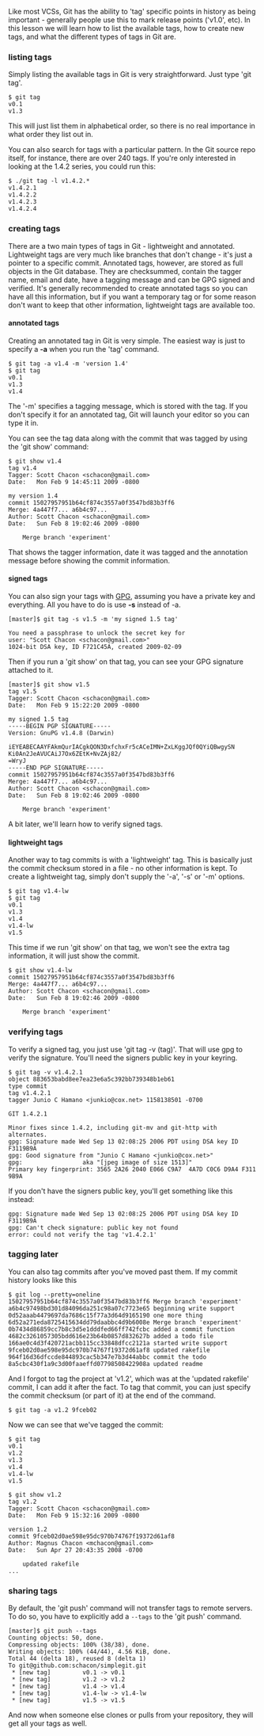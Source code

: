Like most VCSs, Git has the ability to 'tag' specific points in history as 
being important - generally people use this to mark release points ('v1.0', etc).
In this lesson we will learn how to list the available tags, how to create new tags,
and what the different types of tags in Git are.
 
### listing tags ###

Simply listing the available tags in Git is very straightforward.  Just type
'git tag'.

	$ git tag
	v0.1
	v1.3

This will just list them in alphabetical order, so there is no real importance
in what order they list out in.

You can also search for tags with a particular pattern.  In the Git source
repo itself, for instance, there are over 240 tags.  If you're only interested
in looking at the 1.4.2 series, you could run this:

	$ ./git tag -l v1.4.2.*
	v1.4.2.1
	v1.4.2.2
	v1.4.2.3
	v1.4.2.4

### creating tags ###

There are a two main types of tags in Git - lightweight and annotated.  Lightweight
tags are very much like branches that don't change - it's just a pointer to
a specific commit.  Annotated tags, however, are stored as full objects in the
Git database.  They are checksummed, contain the tagger name, email and date, 
have a tagging message and can be GPG signed and verified.  It's generally
recommended to create annotated tags so you can have all this information, but
if you want a temporary tag or for some reason don't want to keep that other 
information, lightweight tags are available too.

#### annotated tags ####

Creating an annotated tag in Git is very simple.  The easiest way is just to
specify a **-a** when you run the 'tag' command.

	$ git tag -a v1.4 -m 'version 1.4'
	$ git tag
	v0.1
	v1.3
	v1.4

The '-m' specifies a tagging message, which is stored with the tag.  If you don't
specify it for an annotated tag, Git will launch your editor so you can type
it in. 

You can see the tag data along with the commit that was tagged by using 
the 'git show' command:

	$ git show v1.4
	tag v1.4
	Tagger: Scott Chacon <schacon@gmail.com>
	Date:   Mon Feb 9 14:45:11 2009 -0800

	my version 1.4
	commit 15027957951b64cf874c3557a0f3547bd83b3ff6
	Merge: 4a447f7... a6b4c97...
	Author: Scott Chacon <schacon@gmail.com>
	Date:   Sun Feb 8 19:02:46 2009 -0800

	    Merge branch 'experiment'

That shows the tagger information, date it was tagged and the annotation message
before showing the commit information.

#### signed tags ####

You can also sign your tags with [GPG](http://www.gnupg.org/faq.html), assuming
you have a private key and everything.  All you have to do is use **-s** instead
of -a.

	[master]$ git tag -s v1.5 -m 'my signed 1.5 tag'

	You need a passphrase to unlock the secret key for
	user: "Scott Chacon <schacon@gmail.com>"
	1024-bit DSA key, ID F721C45A, created 2009-02-09

Then if you run a 'git show' on that tag, you can see your GPG signature
attached to it.  

	[master]$ git show v1.5
	tag v1.5
	Tagger: Scott Chacon <schacon@gmail.com>
	Date:   Mon Feb 9 15:22:20 2009 -0800

	my signed 1.5 tag
	-----BEGIN PGP SIGNATURE-----
	Version: GnuPG v1.4.8 (Darwin)

	iEYEABECAAYFAkmQurIACgkQON3DxfchxFr5cACeIMN+ZxLKggJQf0QYiQBwgySN
	Ki0An2JeAVUCAiJ7Ox6ZEtK+NvZAj82/
	=WryJ
	-----END PGP SIGNATURE-----
	commit 15027957951b64cf874c3557a0f3547bd83b3ff6
	Merge: 4a447f7... a6b4c97...
	Author: Scott Chacon <schacon@gmail.com>
	Date:   Sun Feb 8 19:02:46 2009 -0800

	    Merge branch 'experiment'

A bit later, we'll learn how to verify signed tags.

#### lightweight tags ####

Another way to tag commits is with a 'lightweight' tag.  This is basically just
the commit checksum stored in a file - no other information is kept.  To create
a lightweight tag, simply don't supply the '-a', '-s' or '-m' options.

	$ git tag v1.4-lw
	$ git tag
	v0.1
	v1.3
	v1.4
	v1.4-lw
	v1.5

This time if we run 'git show' on that tag, we won't see the extra tag information,
it will just show the commit.

	$ git show v1.4-lw
	commit 15027957951b64cf874c3557a0f3547bd83b3ff6
	Merge: 4a447f7... a6b4c97...
	Author: Scott Chacon <schacon@gmail.com>
	Date:   Sun Feb 8 19:02:46 2009 -0800

	    Merge branch 'experiment'


### verifying tags ###

To verify a signed tag, you just use 'git tag -v (tag)'.  That will use gpg to
verify the signature.  You'll need the signers public key in your keyring.

	$ git tag -v v1.4.2.1
	object 883653babd8ee7ea23e6a5c392bb739348b1eb61
	type commit
	tag v1.4.2.1
	tagger Junio C Hamano <junkio@cox.net> 1158138501 -0700

	GIT 1.4.2.1

	Minor fixes since 1.4.2, including git-mv and git-http with alternates.
	gpg: Signature made Wed Sep 13 02:08:25 2006 PDT using DSA key ID F3119B9A
	gpg: Good signature from "Junio C Hamano <junkio@cox.net>"
	gpg:                 aka "[jpeg image of size 1513]"
	Primary key fingerprint: 3565 2A26 2040 E066 C9A7  4A7D C0C6 D9A4 F311 9B9A

If you don't have the signers public key, you'll get something like this instead:

	gpg: Signature made Wed Sep 13 02:08:25 2006 PDT using DSA key ID F3119B9A
	gpg: Can't check signature: public key not found
	error: could not verify the tag 'v1.4.2.1'


### tagging later ###

You can also tag commits after you've moved past them.  If my commit history
looks like this

	$ git log --pretty=oneline
	15027957951b64cf874c3557a0f3547bd83b3ff6 Merge branch 'experiment'
	a6b4c97498bd301d84096da251c98a07c7723e65 beginning write support
	0d52aaab4479697da7686c15f77a3d64d9165190 one more thing
	6d52a271eda8725415634dd79daabbc4d9b6008e Merge branch 'experiment'
	0b7434d86859cc7b8c3d5e1dddfed66ff742fcbc added a commit function
	4682c3261057305bdd616e23b64b0857d832627b added a todo file
	166ae0c4d3f420721acbb115cc33848dfcc2121a started write support
	9fceb02d0ae598e95dc970b74767f19372d61af8 updated rakefile
	964f16d36dfccde844893cac5b347e7b3d44abbc commit the todo
	8a5cbc430f1a9c3d00faaeffd07798508422908a updated readme

And I forgot to tag the project at 'v1.2', which was at the 'updated rakefile'
commit, I can add it after the fact.  To tag that commit, you can just specify
the commit checksum (or part of it) at the end of the command.

	$ git tag -a v1.2 9fceb02
	
Now we can see that we've tagged the commit:

	$ git tag 
	v0.1
	v1.2
	v1.3
	v1.4
	v1.4-lw
	v1.5

	$ git show v1.2
	tag v1.2
	Tagger: Scott Chacon <schacon@gmail.com>
	Date:   Mon Feb 9 15:32:16 2009 -0800

	version 1.2
	commit 9fceb02d0ae598e95dc970b74767f19372d61af8
	Author: Magnus Chacon <mchacon@gmail.com>
	Date:   Sun Apr 27 20:43:35 2008 -0700

	    updated rakefile
    ...

### sharing tags ###

By default, the 'git push' command will not transfer tags to remote servers.
To do so, you have to explicitly add a `--tags` to the 'git push' command.

	[master]$ git push --tags
	Counting objects: 50, done.
	Compressing objects: 100% (38/38), done.
	Writing objects: 100% (44/44), 4.56 KiB, done.
	Total 44 (delta 18), reused 8 (delta 1)
	To git@github.com:schacon/simplegit.git
	 * [new tag]         v0.1 -> v0.1
	 * [new tag]         v1.2 -> v1.2
	 * [new tag]         v1.4 -> v1.4
	 * [new tag]         v1.4-lw -> v1.4-lw
	 * [new tag]         v1.5 -> v1.5

And now when someone else clones or pulls from your repository, they will
get all your tags as well.
